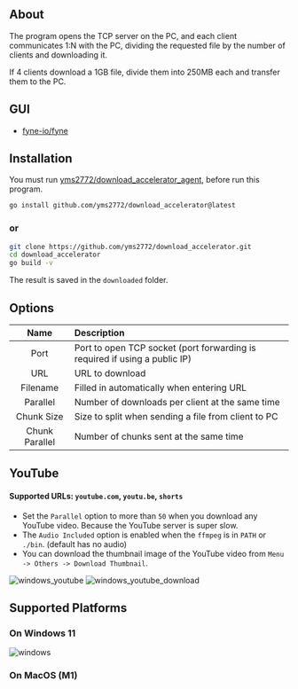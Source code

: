 ## About
The program opens the TCP server on the PC, and each client communicates 1:N with the PC, dividing the requested file by the number of clients and downloading it.

If 4 clients download a 1GB file, divide them into 250MB each and transfer them to the PC.

## GUI
- [fyne-io/fyne](https://github.com/fyne-io/fyne)

## Installation
You must run [yms2772/download_accelerator_agent](https://github.com/yms2772/download_accelerator_agent), before run this program.
```bash
go install github.com/yms2772/download_accelerator@latest
```
### or
```bash
git clone https://github.com/yms2772/download_accelerator.git
cd download_accelerator
go build -v
```
The result is saved in the `downloaded` folder.

## Options
|      Name      | Description                                                                |
|:--------------:|:---------------------------------------------------------------------------|
|      Port      | Port to open TCP socket (port forwarding is required if using a public IP) |
|      URL       | URL to download                                                            |
|    Filename    | Filled in automatically when entering URL                                  |
|    Parallel    | Number of downloads per client at the same time                            |
|   Chunk Size   | Size to split when sending a file from client to PC                        |
| Chunk Parallel | Number of chunks sent at the same time                                     |

## YouTube
#### Supported URLs: `youtube.com`, `youtu.be`, `shorts`
* Set the `Parallel` option to more than `50` when you download any YouTube video. Because the YouTube server is super slow.
* The `Audio Included` option is enabled when the `ffmpeg` is in `PATH` or `./bin`. (default has no audio)
* You can download the thumbnail image of the YouTube video from `Menu -> Others -> Download Thumbnail`.

![windows_youtube](https://user-images.githubusercontent.com/6222645/221404955-4fb87e03-873d-49e3-88e9-51c4bb88982b.png)
![windows_youtube_download](https://user-images.githubusercontent.com/6222645/221405594-28aae628-66e6-40c5-a8c5-04fee49c1a64.gif)


## Supported Platforms
### On Windows 11
![windows](https://user-images.githubusercontent.com/6222645/221404834-9dc50dfb-f03a-447f-992a-d5a0898b40ab.png)

### On MacOS (M1)

